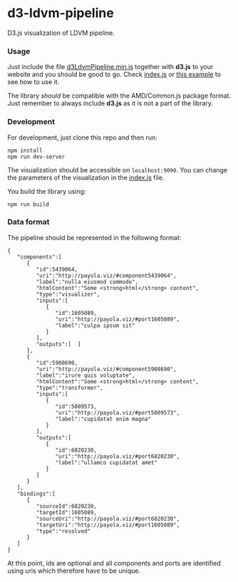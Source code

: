 # d3-ldvm-pipeline

D3.js visualization of LDVM pipeline.

### Usage

Just include the file [d3LdvmPipeline.min.js](dist/d3LdvmPipeline.min.js) together with **d3.js**
to your website and you should be good to go. Check [index.js](index.js) or [this example](example/index.html) 
to see how to use it.

The library *should* be compatible with the AMD/Common.js package format. Just remember to always
include **d3.js** as it is not a part of the library.

### Development

For development, just clone this repo and then run:

```
npm install
npm run dev-server
```

The visualization should be accessible on `localhost:9090`. You can change the parameters of the 
visualization in the [index.js](index.js) file.

You build the library using:

```
npm run build
```

### Data format

The pipeline should be represented in the following format:

```
{
   "components":[
      {
         "id":5439064,
         "uri":"http://payola.viz/#component5439064",
         "label":"nulla eiusmod commodo",
         "htmlContent":"Some <strong>html</strong> content",
         "type":"visualizer",
         "inputs":[
            {
               "id":1605089,
               "uri":"http://payola.viz/#port1605089",
               "label":"culpa ipsum sit"
            }
         ],
         "outputs":[  ]
      },
      {
         "id":5908690,
         "uri":"http://payola.viz/#component5908690",
         "label":"irure quis voluptate",
         "htmlContent":"Some <strong>html</strong> content",
         "type":"transformer",
         "inputs":[
            {
               "id":5009573,
               "uri":"http://payola.viz/#port5009573",
               "label":"cupidatat enim magna"
            }
         ],
         "outputs":[
            {
               "id":6820230,
               "uri":"http://payola.viz/#port6820230",
               "label":"ullamco cupidatat amet"
            }
         ]
      }
   ],
   "bindings":[
      {
         "sourceId":6820230,
         "targetId":1605089,
         "sourceUri":"http://payola.viz/#port6820230",
         "targetUri":"http://payola.viz/#port1605089",
         "type":"resolved"
      }
   ]
}
```

At this point, ids are optional and all components and ports are identified using uris which 
therefore have to be unique.